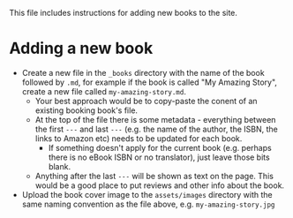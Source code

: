 This file includes instructions for adding new books to the site.

Adding a new book
=================

- Create a new file in the `_books` directory with the name of the book followed by `.md`, for example if the book is called "My Amazing Story", create a new file called `my-amazing-story.md`.
  - Your best approach would be to copy-paste the conent of an
  existing booking book's file.
  - At the top of the file there is some metadata - everything between the first `---` and last `---` (e.g. the name of the author, the ISBN, the links to Amazon etc) needs to be updated for each book.
    - If something doesn't apply for the current book (e.g. perhaps there is no eBook ISBN or no translator), just leave those bits blank.
  - Anything after the last `---` will be shown as text on the page.  This would be a good place to put reviews and other info about the book.
- Upload the book cover image to the `assets/images` directory with the same naming convention as the file above, e.g. `my-amazing-story.jpg`

